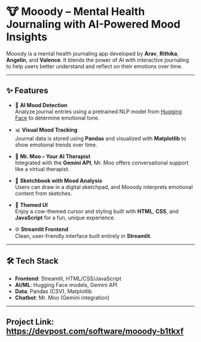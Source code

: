 # 🐮 Mooody – Mental Health Journaling with AI-Powered Mood Insights

Mooody is a mental health journaling app developed by **Arav**, **Rithika**, **Angelin**, and **Valence**. It blends the power of AI with interactive journaling to help users better understand and reflect on their emotions over time.

---

## ✨ Features

- 📝 **AI Mood Detection**  
  Analyze journal entries using a pretrained NLP model from [Hugging Face](https://huggingface.co/) to determine emotional tone.

- 📊 **Visual Mood Tracking**  
  Journal data is stored using **Pandas** and visualized with **Matplotlib** to show emotional trends over time.

- 💬 **Mr. Moo – Your AI Therapist**  
  Integrated with the **Gemini API**, Mr. Moo offers conversational support like a virtual therapist.

- 🎨 **Sketchbook with Mood Analysis**  
  Users can draw in a digital sketchpad, and Mooody interprets emotional content from sketches.

- 🐄 **Themed UI**  
  Enjoy a cow-themed cursor and styling built with **HTML**, **CSS**, and **JavaScript** for a fun, unique experience.

- 🌐 **Streamlit Frontend**  
  Clean, user-friendly interface built entirely in **Streamlit**.


---

## 🛠️ Tech Stack

- **Frontend**: Streamlit, HTML/CSS/JavaScript
- **AI/ML**: Hugging Face models, Gemini API
- **Data**: Pandas (CSV), Matplotlib
- **Chatbot**: Mr. Moo (Gemini integration)

---
## Project Link: https://devpost.com/software/mooody-b1tkxf

